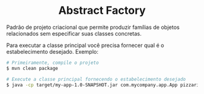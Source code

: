<h1 align="center">Abstract Factory</h1>

Padrão de projeto criacional que permite produzir famílias de objetos relacionados sem especificar suas classes concretas.

Para executar a classe principal você precisa fornecer qual é o estabelecimento desejado. Exemplo:

```bash
# Primeiramente, compile o projeto
$ mvn clean package

# Execute a classe principal fornecendo o estabelecimento desejado
$ java -cp target/my-app-1.0-SNAPSHOT.jar com.mycompany.app.App pizzaria
```

